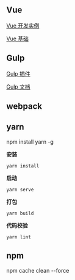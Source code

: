 
## Vue

[Vue 开发实例](https://github.com/xin113726/build_tools/issues/3)

[Vue 基础](https://github.com/xin113726/build_tools/issues/4)

## Gulp

[Gulp 插件](https://github.com/xin113726/build_tools/issues/1)

[Gulp 文档](https://github.com/xin113726/build_tools/issues/2)

## webpack

## yarn

npm install yarn -g

**安装**

```
yarn install
```

**启动**

```
yarn serve
```

**打包**

```
yarn build
```

**代码校验**

```
yarn lint
```

## npm

npm cache clean --force

